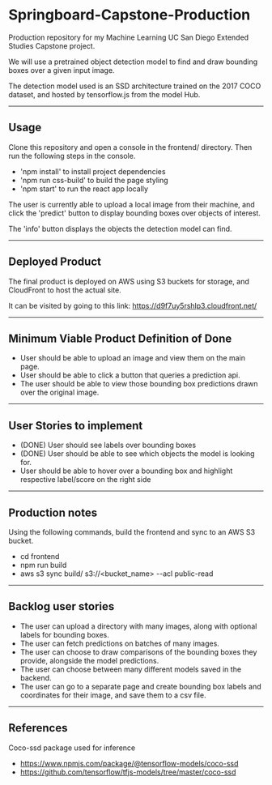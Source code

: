 # Springboard-Capstone-Production

Production repository for my Machine Learning UC San Diego
Extended Studies Capstone project.

We will use a pretrained object detection model to find and draw bounding boxes
over a given input image.

The detection model used is an SSD architecture trained on the 2017 COCO dataset,
and hosted by tensorflow.js from the model Hub.

---

## Usage

Clone this repository and open a console in the frontend/ directory. Then run the following
steps in the console.
- 'npm install' to install project dependencies
- 'npm run css-build' to build the page styling
- 'npm start' to run the react app locally

The user is currently able to upload a local image from their machine, and click the
'predict' button to display bounding boxes over objects of interest.

The 'info' button displays the objects the detection model can find.

---

## Deployed Product

The final product is deployed on AWS using S3 buckets for storage, and CloudFront to host
the actual site.

It can be visited by going to this link: https://d9f7uy5rshlp3.cloudfront.net/

---

## Minimum Viable Product Definition of Done

- User should be able to upload an image and view them on the
  main page.
- User should be able to click a button that queries a prediction api.
- The user should be able to view those bounding box predictions drawn
  over the original image.

---

## User Stories to implement

- (DONE) User should see labels over bounding boxes
- (DONE) User should be able to see which objects the model is
  looking for.
- User should be able to hover over a bounding box and
  highlight respective label/score on the right side

---

## Production notes

Using the following commands, build the frontend and sync to an AWS S3 bucket.

- cd frontend
- npm run build
- aws s3 sync build/ s3://<bucket_name> --acl public-read

---

## Backlog user stories

- The user can upload a directory with many images, along with 
  optional labels for bounding boxes.
- The user can fetch predictions on batches of many images.
- The user can choose to draw comparisons of the bounding boxes
  they provide, alongside the model predictions.
- The user can choose between many different models saved in
  the backend.
- The user can go to a separate page and create bounding box labels
  and coordinates for their image, and save them to a csv file.

---

## References

Coco-ssd package used for inference
- https://www.npmjs.com/package/@tensorflow-models/coco-ssd
- https://github.com/tensorflow/tfjs-models/tree/master/coco-ssd
